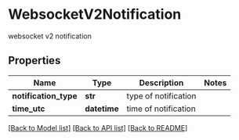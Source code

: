 # WebsocketV2Notification

websocket v2 notification
## Properties
Name | Type | Description | Notes
------------ | ------------- | ------------- | -------------
**notification_type** | **str** | type of notification | 
**time_utc** | **datetime** | time of notification | 

[[Back to Model list]](../README.md#documentation-for-models) [[Back to API list]](../README.md#documentation-for-api-endpoints) [[Back to README]](../README.md)


